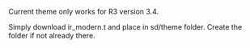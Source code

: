 
Current theme only works for R3 version 3.4.

Simply download ir_modern.t and place in sd/theme folder.
Create the folder if not already there.
